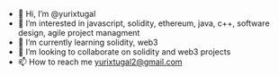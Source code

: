 - 👋 Hi, I’m @yurixtugal
- 👀 I’m interested in javascript, solidity, ethereum, java, c++, software design, agile project managment
- 🌱 I’m currently learning solidity, web3
- 💞️ I’m looking to collaborate on solidity and web3 projects
- 📫 How to reach me yurixtugal2@gmail.com

<!---
yurixtugal/yurixtugal is a ✨ special ✨ repository because its `README.md` (this file) appears on your GitHub profile.
You can click the Preview link to take a look at your changes.
--->
